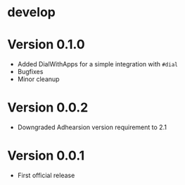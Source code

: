 # develop

# Version 0.1.0
  * Added DialWithApps for a simple integration with `#dial`
  * Bugfixes
  * Minor cleanup

# Version 0.0.2
  * Downgraded Adhearsion version requirement to 2.1

# Version 0.0.1
  * First official release
